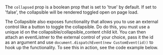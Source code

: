 The `collapsed` prop is a boolean prop that is set to 'true' by default. If set to 'false', the collapsible will be rendered toggled open on page load.

The Collapsible also exposes functionality that allows you to use an external control like a button to toggle the collapsible. Do do this, you must use a unique id on the collapsible/collapsible_content child kit. You can then attach an eventListner to the external control of your choice, pass it the id as an argument and use `document.dispatchEvent(new CustomEvent(id))` to hook up the functionality. To see this in action, see the code example below.